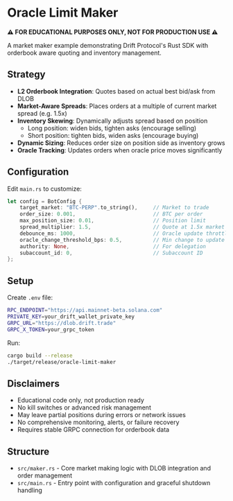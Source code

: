 # Oracle Limit Maker

**⚠️ FOR EDUCATIONAL PURPOSES ONLY, NOT FOR PRODUCTION USE ⚠️**

A market maker example demonstrating Drift Protocol's Rust SDK with orderbook aware quoting and inventory management.

## Strategy

- **L2 Orderbook Integration**: Quotes based on actual best bid/ask from DLOB
- **Market-Aware Spreads**: Places orders at a multiple of current market spread (e.g. 1.5x)
- **Inventory Skewing**: Dynamically adjusts spread based on position
  - Long position: widen bids, tighten asks (encourage selling)
  - Short position: tighten bids, widen asks (encourage buying)
- **Dynamic Sizing**: Reduces order size on position side as inventory grows
- **Oracle Tracking**: Updates orders when oracle price moves significantly

## Configuration

Edit `main.rs` to customize:

```rust
let config = BotConfig {
    target_market: "BTC-PERP".to_string(),     // Market to trade
    order_size: 0.001,                         // BTC per order
    max_position_size: 0.01,                   // Position limit
    spread_multiplier: 1.5,                    // Quote at 1.5x market spread
    debounce_ms: 1000,                         // Oracle update throttle (ms)
    oracle_change_threshold_bps: 0.5,          // Min change to update (bps)
    authority: None,                           // For delegation
    subaccount_id: 0,                          // Subaccount ID
};
```

## Setup

Create `.env` file:

```bash
RPC_ENDPOINT="https://api.mainnet-beta.solana.com"
PRIVATE_KEY=your_drift_wallet_private_key
GRPC_URL="https://dlob.drift.trade"
GRPC_X_TOKEN=your_grpc_token
```

Run:

```bash
cargo build --release
./target/release/oracle-limit-maker
```

## Disclaimers

- Educational code only, not production ready
- No kill switches or advanced risk management
- May leave partial positions during errors or network issues
- No comprehensive monitoring, alerts, or failure recovery
- Requires stable GRPC connection for orderbook data

## Structure

- `src/maker.rs` - Core market making logic with DLOB integration and order management
- `src/main.rs` - Entry point with configuration and graceful shutdown handling
